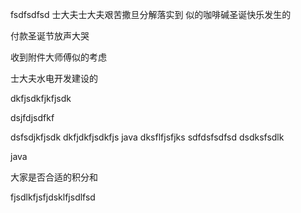 fsdfsdfsd
士大夫士大夫艰苦撒旦分解落实到
似的咖啡碱圣诞快乐发生的

付款圣诞节放声大哭



收到附件大师傅似的考虑



士大夫水电开发建设的



dkfjsdkfjkfjsdk

dsjfdjsdfkf

dsfsdjkfjsdk
dkfjdkfjsdkfjs
java
dksflfjsfjks
sdfdsfsdfsd
dsdksfsdlk


java

大家是否合适的积分和

fjsdlkfjsfjdsklfjsdlfsd
